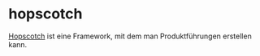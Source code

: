 # hopscotch

[Hopscotch](http://linkedin.github.io/hopscotch/) ist eine Framework, mit dem man Produktführungen erstellen kann. 